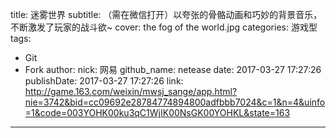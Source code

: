 title: 迷雾世界
subtitle: （需在微信打开）以夸张的骨骼动画和巧妙的背景音乐，不断激发了玩家的战斗欲~
cover: the fog of the world.jpg
categories: 游戏型
tags:
  - Git
  - Fork
author:
  nick: 网易
  github_name: netease
date: 2017-03-27 17:27:26
publishDate: 2017-03-27 17:27:26
link: http://game.163.com/weixin/mwsj_sange/app.html?nie=3742&bid=cc09692e28784774894800adfbbb7024&c=1&n=4&uinfo=1&code=003YOHK00ku3qC1WjIK00NsGK00YOHKL&state=163
---

<!-- more -->
